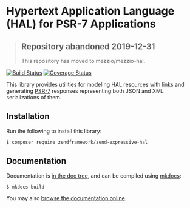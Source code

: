 # Hypertext Application Language (HAL) for PSR-7 Applications

> ## Repository abandoned 2019-12-31
>
> This repository has moved to mezzio/mezzio-hal.

[![Build Status](https://secure.travis-ci.org/zendframework/zend-expressive-hal.svg?branch=master)](https://secure.travis-ci.org/zendframework/zend-expressive-hal)
[![Coverage Status](https://coveralls.io/repos/github/zendframework/zend-expressive-hal/badge.svg?branch=master)](https://coveralls.io/github/zendframework/zend-expressive-hal?branch=master)

This library provides utilities for modeling HAL resources with links and
generating [PSR-7](http://www.php-fig.org/psr/psr-7/) responses representing
both JSON and XML serializations of them.

## Installation

Run the following to install this library:

```bash
$ composer require zendframework/zend-expressive-hal
```

## Documentation

Documentation is [in the doc tree](docs/book/), and can be compiled using [mkdocs](http://www.mkdocs.org):

```bash
$ mkdocs build
```

You may also [browse the documentation online](https://docs.zendframework.com/zend-expressive-hal/).